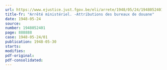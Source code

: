 ```yaml
---
url: https://www.ejustice.just.fgov.be/eli/arrete/1948/05/24/1948052401/justel
title-fr: "Arrêté ministériel. -Attributions des bureaux de douane"
date: 1948-05-24
source:
number: 1948052401
page: 888888
case: 1948-05-24/01
publication: 1948-05-30
starts:
modifies:
pdf-original:
pdf-consolidated:
---
```


